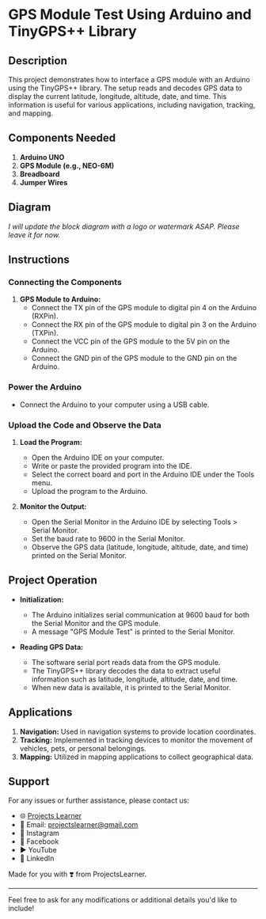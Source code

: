 # GPS Module Test Using Arduino and TinyGPS++ Library

## Description

This project demonstrates how to interface a GPS module with an Arduino using the TinyGPS++ library. The setup reads and decodes GPS data to display the current latitude, longitude, altitude, date, and time. This information is useful for various applications, including navigation, tracking, and mapping.

## Components Needed

1. **Arduino UNO**
2. **GPS Module (e.g., NEO-6M)**
3. **Breadboard**
4. **Jumper Wires**

## Diagram

*I will update the block diagram with a logo or watermark ASAP. Please leave it for now.*

## Instructions

### Connecting the Components

1. **GPS Module to Arduino:**
   - Connect the TX pin of the GPS module to digital pin 4 on the Arduino (RXPin).
   - Connect the RX pin of the GPS module to digital pin 3 on the Arduino (TXPin).
   - Connect the VCC pin of the GPS module to the 5V pin on the Arduino.
   - Connect the GND pin of the GPS module to the GND pin on the Arduino.

### Power the Arduino

- Connect the Arduino to your computer using a USB cable.

### Upload the Code and Observe the Data

1. **Load the Program:**
   - Open the Arduino IDE on your computer.
   - Write or paste the provided program into the IDE.
   - Select the correct board and port in the Arduino IDE under the Tools menu.
   - Upload the program to the Arduino.

2. **Monitor the Output:**
   - Open the Serial Monitor in the Arduino IDE by selecting Tools > Serial Monitor.
   - Set the baud rate to 9600 in the Serial Monitor.
   - Observe the GPS data (latitude, longitude, altitude, date, and time) printed on the Serial Monitor.

## Project Operation

- **Initialization:**
  - The Arduino initializes serial communication at 9600 baud for both the Serial Monitor and the GPS module.
  - A message "GPS Module Test" is printed to the Serial Monitor.

- **Reading GPS Data:**
  - The software serial port reads data from the GPS module.
  - The TinyGPS++ library decodes the data to extract useful information such as latitude, longitude, altitude, date, and time.
  - When new data is available, it is printed to the Serial Monitor.

## Applications

1. **Navigation:** Used in navigation systems to provide location coordinates.
2. **Tracking:** Implemented in tracking devices to monitor the movement of vehicles, pets, or personal belongings.
3. **Mapping:** Utilized in mapping applications to collect geographical data.

## Support

For any issues or further assistance, please contact us:

- 🌐 [Projects Learner](https://projectslearner.com)
- 📧 Email: projectslearner@gmail.com
- 📸 Instagram
- 📘 Facebook
- ▶️ YouTube
- 📘 LinkedIn

Made for you with ❣️ from ProjectsLearner.

---

Feel free to ask for any modifications or additional details you'd like to include!